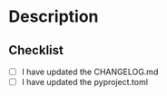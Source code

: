 # Description

<!-- Please include a summary of the change. -->


## Checklist

- [ ] I have updated the CHANGELOG.md
- [ ] I have updated the pyproject.toml
